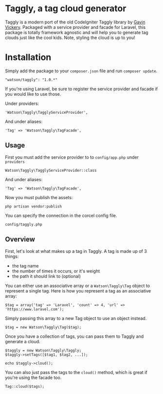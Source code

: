 Taggly, a tag cloud generator
=============================

Taggly is a modern port of the old CodeIgniter Taggly library by [Gavin Vickery](http://qompile.com/resources-downloads). Packaged with a service provider and facade for Laravel, this package is totally framework agnostic and will help you to generate tag clouds just like the cool kids. Note, styling the cloud is up to you!

# Installation

Simply add the package to your `composer.json` file and run `composer update`.

```
"watson/taggly": "1.0.*"
```

If you're using Laravel, be sure to register the service provider and facade if you would like to use those.

Under providers:

```
'Watson\Taggly\TagglyServiceProvider',
```

And under aliases:

```
'Tag' => 'Watson\Taggly\TagFacade',
```

## Usage

First you must add the service provider to to `config/app.php` under `providers`

```
Watson\Taggly\TagglyServiceProvider::class
```

And under aliases:

```
'Tag' => 'Watson\Taggly\TagFacade',
```

Now you must publish the assets:

```
php artisan vendor:publish
```

You can specify the connection in the corcel config file.

    config/taggly.php



## Overview

First, let's look at what makes up a tag in Taggly. A tag is made up of 3 things:

* the tag name
* the number of times it occurs, or it's weight
* the path it should link to (optional)

You can either use an associative array or a `Watson\Taggly\Tag` object to represent a single tag. Here is how you represent a tag as an associative array:

    $tag = array('tag' => 'Laravel', 'count' => 4, 'url' => 'https://www.laravel.com');

Simply passing this array to a new Tag object to use an object instead.

    $tag = new Watson\Taggly\Tag($tag);

Once you have a collection of tags, you can pass them to Taggly and generate a cloud.

    $taggly = new Watson\Taggly\Taggly;
    $taggly->setTags([$tag1, $tag2, ...]);

    echo $taggly->cloud();

You can also just pass the tags to the `cloud()` method, which is great if you're using the facade too.

    Tag::cloud($tags);
